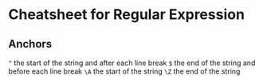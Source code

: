 Cheatsheet for Regular Expression
=================================

## Anchors
`^` the start of the string and after each line break
`$` the end of the string and before each line break
`\A` the start of the string
`\Z` the end of the string
